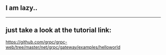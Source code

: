 ## I am lazy..
---

just take a look at the tutorial link:
---

https://github.com/grpc/grpc-web/tree/master/net/grpc/gateway/examples/helloworld
